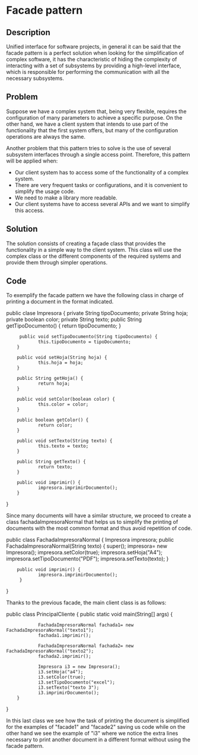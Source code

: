 # Facade pattern
## Description
Unified interface for software projects, in general it can be said that the facade pattern is a perfect solution when looking for the simplification of complex software, it has the characteristic of hiding the complexity of interacting with a set of subsystems by providing a high-level interface, which is responsible for performing the communication with all the necessary subsystems.

## Problem
Suppose we have a complex system that, being very flexible, requires the configuration of many parameters to achieve a specific purpose. On the other hand, we have a client system that intends to use part of the functionality that the first system offers, but many of the configuration operations are always the same.

Another problem that this pattern tries to solve is the use of several subsystem interfaces through a single access point.
Therefore, this pattern will be applied when:
- Our client system has to access some of the functionality of a complex system.
- There are very frequent tasks or configurations, and it is convenient to simplify the usage code.
- We need to make a library more readable.
- Our client systems have to access several APIs and we want to simplify this access.

## Solution
The solution consists of creating a façade class that provides the functionality in a simple way to the client system. This class will use the complex class or the different components of the required systems and provide them through simpler operations.

## Code
To exemplify the facade pattern we have the following class in charge of printing a document in the format indicated.

public clase Impresora {
 		private String tipoDocumento;
 		private String hoja;
 		private boolean color;
 		private String texto;
 		public String getTipoDocumento() {
 		 		return tipoDocumento;
 		 }

 		 public void setTipoDocumento(String tipoDocumento) {
 		 		this.tipoDocumento = tipoDocumento;
 		}

 		public void setHoja(String hoja) {
 		 		this.hoja = hoja;
 		}

 		public String getHoja() {
 		 		return hoja;
 		}

 		public void setColor(boolean color) {
 		 		this.color = color;
 		}

 		public boolean getColor() {
 		 		return color;
 		}

 		public void setTexto(String texto) {
 		 		this.texto = texto;
 		}

 		public String getTexto() {
 		 		return texto;
 		}

 		public void imprimir() {
 		 		impresora.imprimirDocumento();
 		}
 }

Since many documents will have a similar structure, we proceed to create a class fachadaImpresoraNormal that helps us to simplify the printing of documents with the most common format and thus avoid repetition of code.

public class FachadaImpresoraNormal {
 		Impresora impresora;
 		public FachadaImpresoraNormal(String texto) {
 		 		super();
 		 		impresora= new Impresora();
 		 		impresora.setColor(true);
 		 		impresora.setHoja("A4");
 		 		impresora.setTipoDocumento("PDF");
 		 		impresora.setTexto(texto);
 		 }

 		public void imprimir() {
 		 		impresora.imprimirDocumento();
 		 }
 }

Thanks to the previous facade, the main client class is as follows:

public class PrincipalCliente {
 		public static void main(String[] args) {

 		 		FachadaImpresoraNormal fachada1= new FachadaImpresoraNormal("texto1");
 		 		fachada1.imprimir();

 		 		FachadaImpresoraNormal fachada2= new FachadaImpresoraNormal("texto2");
 		 		fachada2.imprimir();

 		 		Impresora i3 = new Impresora();
 		 		i3.setHoja("a4");
 		 		i3.setColor(true);
 		 		i3.setTipoDocumento("excel");
 		 		i3.setTexto("texto 3");
 		 		i3.imprimirDocumento();
 		}
 }

In this last class we see how the task of printing the document is simplified for the examples of "facade1" and "facade2" saving us code while on the other hand we see the example of "i3" where we notice the extra lines necessary to print another document in a different format without using the facade pattern.
